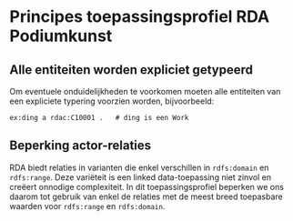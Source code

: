 # Principes toepassingsprofiel RDA Podiumkunst

## Alle entiteiten worden expliciet getypeerd

Om eventuele onduidelijkheden te voorkomen moeten alle entiteiten van een expliciete typering voorzien worden, bijvoorbeeld:

	ex:ding a rdac:C10001 .   # ding is een Work

## Beperking actor-relaties

RDA biedt relaties in varianten die enkel verschillen in `rdfs:domain` en `rdfs:range`. Deze variëteit is een linked data-toepassing niet zinvol en creëert onnodige complexiteit. In dit toepassingsprofiel beperken we ons daarom tot gebruik van enkel de relaties met de meest breed toepasbare waarden voor `rdfs:range` en `rdfs:domain`.



